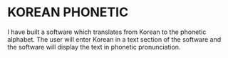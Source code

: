 # KOREAN PHONETIC
I have built a software which translates from Korean to the phonetic alphabet. The user will enter Korean in a text section of the software and the software will display the text in phonetic pronunciation.
